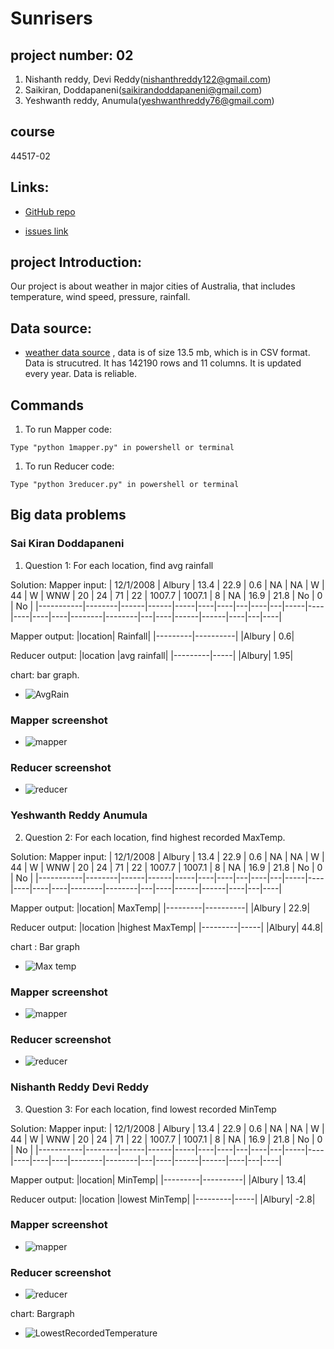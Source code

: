 # Sunrisers
##   project number: 02
1. Nishanth reddy, Devi Reddy(nishanthreddy122@gmail.com)
2. Saikiran, Doddapaneni(saikirandoddapaneni@gmail.com)
3. Yeshwanth reddy, Anumula(yeshwanthreddy76@gmail.com)
## course 
44517-02
## Links: 
- [GitHub repo](https://github.com/saikirandd/sunrisers/issues/3)
          
 - [issues link](https://github.com/saikirandd/sunrisers/issues/)
## project Introduction: 
Our project is about weather in major cities of Australia, that includes temperature, wind speed, pressure, rainfall.
## Data source: 
 
- [weather data source](https://www.kaggle.com/jsphyg/weather-dataset-rattle-package)
 , data is of size 13.5 mb, which is in CSV format. Data is strucutred. It has 142190 rows and 11 columns. It is updated every year. Data is reliable.
 
## Commands
1. To run Mapper code: 
```
Type "python 1mapper.py" in powershell or terminal
```
1. To run Reducer code: 
```
Type "python 3reducer.py" in powershell or terminal
```
 
## Big data problems

### Sai Kiran Doddapaneni
1. Question 1: For each location, find avg rainfall
  
 Solution:
 Mapper input: 
| 12/1/2008 | Albury | 13.4 | 22.9 | 0.6 | NA | NA | W | 44 | W | WNW | 20 | 24 | 71 | 22 | 1007.7 | 1007.1 | 8 | NA | 16.9 | 21.8 | No | 0 | No |
|-----------|--------|------|------|-----|----|----|---|----|---|-----|----|----|----|----|--------|--------|---|----|------|------|----|---|----|





Mapper output:
 |location|  Rainfall|
 |---------|----------|
 |Albury |    0.6|
 
 Reducer output:
 |location |avg rainfall|
 |---------|-----|
 |Albury| 1.95|
 
 chart: bar graph.
 
 - ![AvgRain](https://github.com/saikirandd/sunrisers/blob/master/Images/avgRain.PNG)
 
  ### Mapper screenshot
 - ![mapper](https://github.com/saikirandd/sunrisers/blob/master/data/Sai%20Kiran%20Doddapaneni/mapper_console_screenshot.png)
 ### Reducer screenshot
 - ![reducer](https://github.com/saikirandd/sunrisers/blob/master/data/Sai%20Kiran%20Doddapaneni/reducer_console_screenshot.png)
 
 
### Yeshwanth Reddy Anumula 

2. Question 2: For each location, find highest recorded MaxTemp.
 
 Solution:
 Mapper input: 
| 12/1/2008 | Albury | 13.4 | 22.9 | 0.6 | NA | NA | W | 44 | W | WNW | 20 | 24 | 71 | 22 | 1007.7 | 1007.1 | 8 | NA | 16.9 | 21.8 | No | 0 | No |
|-----------|--------|------|------|-----|----|----|---|----|---|-----|----|----|----|----|--------|--------|---|----|------|------|----|---|----|



Mapper output:
 |location|  MaxTemp|
 |---------|----------|
 |Albury |    22.9|
 
 Reducer output:
 |location |highest MaxTemp|
 |---------|-----|
 |Albury| 44.8|
 
 chart : Bar graph
 
 - ![Max temp](https://github.com/saikirandd/sunrisers/blob/master/Images/Highest.JPG)
 ### Mapper screenshot
 - ![mapper](https://github.com/saikirandd/sunrisers/blob/master/data/Yeshwanth%20Reddy%20Anumula/Screenshot%20(81).png)
 ### Reducer screenshot
 - ![reducer](https://github.com/saikirandd/sunrisers/blob/master/data/Yeshwanth%20Reddy%20Anumula/Screenshot%20(82).png)
 
### Nishanth Reddy Devi Reddy
3. Question 3: For each location, find lowest recorded MinTemp
 
  Solution:
 Mapper input: 
| 12/1/2008 | Albury | 13.4 | 22.9 | 0.6 | NA | NA | W | 44 | W | WNW | 20 | 24 | 71 | 22 | 1007.7 | 1007.1 | 8 | NA | 16.9 | 21.8 | No | 0 | No |
|-----------|--------|------|------|-----|----|----|---|----|---|-----|----|----|----|----|--------|--------|---|----|------|------|----|---|----|


Mapper output:
 |location|  MinTemp|
 |---------|----------|
 |Albury |    13.4|
 
 Reducer output:
 |location |lowest MinTemp|
 |---------|-----|
 |Albury| -2.8|
  ### Mapper screenshot
 - ![mapper](https://github.com/saikirandd/sunrisers/blob/master/data/Nishanth%20Reddy%20Devi%20Reddy/mapper_screenshot.png)
 ### Reducer screenshot
 - ![reducer](https://github.com/saikirandd/sunrisers/blob/master/data/Nishanth%20Reddy%20Devi%20Reddy/reducer_screenshot.png)
 
 chart: Bargraph
 - ![LowestRecordedTemperature](https://github.com/saikirandd/sunrisers/blob/master/Images/LowestTemperatureRecorded.png)
 
 
 
